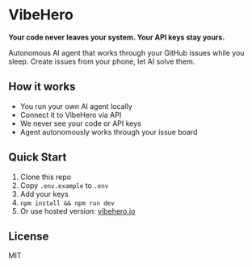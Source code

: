 # VibeHero

**Your code never leaves your system. Your API keys stay yours.**

Autonomous AI agent that works through your GitHub issues while you sleep. Create issues from your phone, let AI solve them.

## How it works
- You run your own AI agent locally
- Connect it to VibeHero via API 
- We never see your code or API keys
- Agent autonomously works through your issue board

## Quick Start
1. Clone this repo
2. Copy `.env.example` to `.env`
3. Add your keys
4. `npm install && npm run dev`
5. Or use hosted version: [vibehero.io](https://vibehero.io)

## License
MIT